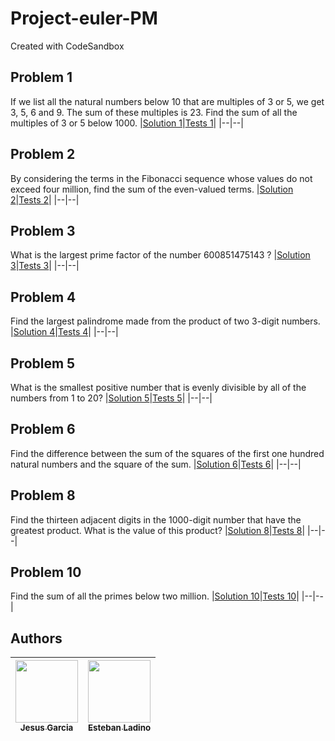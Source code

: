 # Project-euler-PM

Created with CodeSandbox

## Problem 1

If we list all the natural numbers below 10 that are multiples of 3 or 5, we get 3, 5, 6 and 9. The sum of these multiples is 23.
Find the sum of all the multiples of 3 or 5 below 1000.
|[Solution 1](./src/multiple.js)|[Tests 1](./src/__test__/multiple.test.js)|
|--|--|

## Problem 2

By considering the terms in the Fibonacci sequence whose values do not exceed four million, find the sum of the even-valued terms.
|[Solution 2](./src/even-fibonacci.js)|[Tests 2](./src/__test__/even-fibonacci.test.js)|
|--|--|

## Problem 3

What is the largest prime factor of the number 600851475143 ?
|[Solution 3](./src/largest-prime-factor.js)|[Tests 3](./src/__test__/largest-prime-factor.test.js)|
|--|--|

## Problem 4

Find the largest palindrome made from the product of two 3-digit numbers.
|[Solution 4](./src/largest-palindrome.js)|[Tests 4](./src/__test__/largest-palindrome.test.js)|
|--|--|

## Problem 5

What is the smallest positive number that is evenly divisible by all of the numbers from 1 to 20?
|[Solution 5](./src/smallest-multiple.js)|[Tests 5](./src/__test__/smallest-multiple.test.js)|
|--|--|

## Problem 6

Find the difference between the sum of the squares of the first one hundred natural numbers and the square of the sum.
|[Solution 6](./src/sum-square-difference.js)|[Tests 6](./src/__test__/sum-square-difference.test.js)|
|--|--|

## Problem 8

Find the thirteen adjacent digits in the 1000-digit number that have the greatest product. What is the value of this product?
|[Solution 8](./src/largest-product.js)|[Tests 8](./src/__test__/largest-product.test.js)|
|--|--|

## Problem 10

Find the sum of all the primes below two million.
|[Solution 10](./src/primes-sum.js)|[Tests 10](./src/__test__/primes-sum.test.js)|
|--|--|

## Authors

| [<img src="https://avatars.githubusercontent.com/u/45442712" width="100px;"/><br /><sub><b>Jesus Garcia</b></sub>](https://github.com/jesuslgarciah)<br /> | [<img src="https://avatars.githubusercontent.com/u/47506498" width="100px;"/><br /><sub><b>Esteban Ladino</b></sub>](https://github.com/Esteban-Ladino)<br /> |
| ---------------------------------------------------------------------------------------------------------------------------------------------------------- | ------------------------------------------------------------------------------------------------------------------------------------------------------------- |

